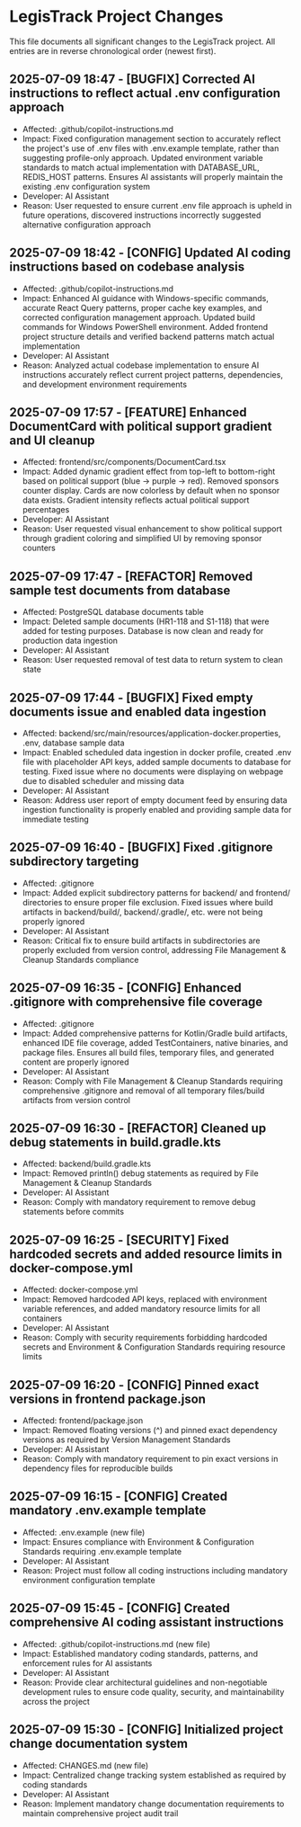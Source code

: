  # LegisTrack Project Changes

This file documents all significant changes to the LegisTrack project. All entries are in reverse chronological order (newest first).

## 2025-07-09 18:47 - [BUGFIX] Corrected AI instructions to reflect actual .env configuration approach
- Affected: .github/copilot-instructions.md
- Impact: Fixed configuration management section to accurately reflect the project's use of .env files with .env.example template, rather than suggesting profile-only approach. Updated environment variable standards to match actual implementation with DATABASE_URL, REDIS_HOST patterns. Ensures AI assistants will properly maintain the existing .env configuration system
- Developer: AI Assistant
- Reason: User requested to ensure current .env file approach is upheld in future operations, discovered instructions incorrectly suggested alternative configuration approach

## 2025-07-09 18:42 - [CONFIG] Updated AI coding instructions based on codebase analysis
- Affected: .github/copilot-instructions.md
- Impact: Enhanced AI guidance with Windows-specific commands, accurate React Query patterns, proper cache key examples, and corrected configuration management approach. Updated build commands for Windows PowerShell environment. Added frontend project structure details and verified backend patterns match actual implementation
- Developer: AI Assistant  
- Reason: Analyzed actual codebase implementation to ensure AI instructions accurately reflect current project patterns, dependencies, and development environment requirements

## 2025-07-09 17:57 - [FEATURE] Enhanced DocumentCard with political support gradient and UI cleanup
- Affected: frontend/src/components/DocumentCard.tsx
- Impact: Added dynamic gradient effect from top-left to bottom-right based on political support (blue → purple → red). Removed sponsors counter display. Cards are now colorless by default when no sponsor data exists. Gradient intensity reflects actual political support percentages
- Developer: AI Assistant
- Reason: User requested visual enhancement to show political support through gradient coloring and simplified UI by removing sponsor counters

## 2025-07-09 17:47 - [REFACTOR] Removed sample test documents from database
- Affected: PostgreSQL database documents table
- Impact: Deleted sample documents (HR1-118 and S1-118) that were added for testing purposes. Database is now clean and ready for production data ingestion
- Developer: AI Assistant
- Reason: User requested removal of test data to return system to clean state

## 2025-07-09 17:44 - [BUGFIX] Fixed empty documents issue and enabled data ingestion
- Affected: backend/src/main/resources/application-docker.properties, .env, database sample data
- Impact: Enabled scheduled data ingestion in docker profile, created .env file with placeholder API keys, added sample documents to database for testing. Fixed issue where no documents were displaying on webpage due to disabled scheduler and missing data
- Developer: AI Assistant
- Reason: Address user report of empty document feed by ensuring data ingestion functionality is properly enabled and providing sample data for immediate testing

## 2025-07-09 16:40 - [BUGFIX] Fixed .gitignore subdirectory targeting
- Affected: .gitignore
- Impact: Added explicit subdirectory patterns for backend/ and frontend/ directories to ensure proper file exclusion. Fixed issues where build artifacts in backend/build/, backend/.gradle/, etc. were not being properly ignored
- Developer: AI Assistant
- Reason: Critical fix to ensure build artifacts in subdirectories are properly excluded from version control, addressing File Management & Cleanup Standards compliance

## 2025-07-09 16:35 - [CONFIG] Enhanced .gitignore with comprehensive file coverage
- Affected: .gitignore
- Impact: Added comprehensive patterns for Kotlin/Gradle build artifacts, enhanced IDE file coverage, added TestContainers, native binaries, and package files. Ensures all build files, temporary files, and generated content are properly ignored
- Developer: AI Assistant
- Reason: Comply with File Management & Cleanup Standards requiring comprehensive .gitignore and removal of all temporary files/build artifacts from version control

## 2025-07-09 16:30 - [REFACTOR] Cleaned up debug statements in build.gradle.kts
- Affected: backend/build.gradle.kts
- Impact: Removed println() debug statements as required by File Management & Cleanup Standards
- Developer: AI Assistant
- Reason: Comply with mandatory requirement to remove debug statements before commits

## 2025-07-09 16:25 - [SECURITY] Fixed hardcoded secrets and added resource limits in docker-compose.yml
- Affected: docker-compose.yml
- Impact: Removed hardcoded API keys, replaced with environment variable references, and added mandatory resource limits for all containers
- Developer: AI Assistant
- Reason: Comply with security requirements forbidding hardcoded secrets and Environment & Configuration Standards requiring resource limits

## 2025-07-09 16:20 - [CONFIG] Pinned exact versions in frontend package.json
- Affected: frontend/package.json
- Impact: Removed floating versions (^) and pinned exact dependency versions as required by Version Management Standards
- Developer: AI Assistant
- Reason: Comply with mandatory requirement to pin exact versions in dependency files for reproducible builds

## 2025-07-09 16:15 - [CONFIG] Created mandatory .env.example template
- Affected: .env.example (new file)
- Impact: Ensures compliance with Environment & Configuration Standards requiring .env.example template
- Developer: AI Assistant
- Reason: Project must follow all coding instructions including mandatory environment configuration template

## 2025-07-09 15:45 - [CONFIG] Created comprehensive AI coding assistant instructions
- Affected: .github/copilot-instructions.md (new file)
- Impact: Established mandatory coding standards, patterns, and enforcement rules for AI assistants
- Developer: AI Assistant
- Reason: Provide clear architectural guidelines and non-negotiable development rules to ensure code quality, security, and maintainability across the project

## 2025-07-09 15:30 - [CONFIG] Initialized project change documentation system
- Affected: CHANGES.md (new file)
- Impact: Centralized change tracking system established as required by coding standards
- Developer: AI Assistant
- Reason: Implement mandatory change documentation requirements to maintain comprehensive project audit trail
